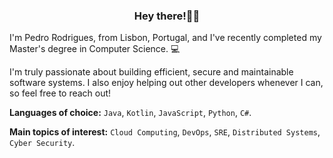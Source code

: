 <h3 align="center">Hey there!👋🏻</h3>

I'm Pedro Rodrigues, from Lisbon, Portugal, and I've recently completed my Master's degree in Computer Science. :computer:

I'm truly passionate about building efficient, secure and maintainable software systems. I also enjoy helping out other developers whenever I can, so feel free to reach out!

**Languages of choice:** `Java`, `Kotlin`, `JavaScript`, `Python`, `C#`.

**Main topics of interest:** `Cloud Computing`, `DevOps`, `SRE`, `Distributed Systems`, `Cyber Security`.
